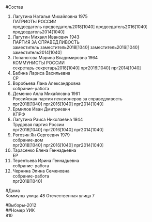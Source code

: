 #Состав  
1. Лагутина Наталья Михайловна 1975  
    ПАТРИОТЫ РОССИИ  
    председатель председатель2018[1040] председатель2016[1040] председатель2014[1040]  
2. Лагутин Михаил Иванович 1943  
    ПАРТИЯ ЗА СПРАВЕДЛИВОСТЬ  
    заместитель заместитель2018[1040] заместитель2016[1040] заместитель2014[1040]  
3. Лопаногова Марина Владимировна 1964  
    КОММУНИСТЫ РОССИИ  
    секретарь секретарь2018[1040] прг2016[1040] прг2014[1040]  
4. Бабина Лариса Васильевна  
    СР  
5. Воробьева Лана Александровна  
    собрание-работа  
6. Деменко Алла Михайловна 1961  
    Российская партия пенсионеров за справедливость  
    прг2018[1040] прг2016[1040] прг2014[1040]  
7. Ермилов Иван Дмитриевич  
    КПРФ  
8. Лагутина Раиса Николаевна 1944  
    Трудовая партия России  
    прг2018[1040] прг2016[1040] прг2014[1040]  
9. Рогозин Ян Сергеевич 1979  
    собрание-дом  
    прг2018[1040] прг2016[1040] прг2014[1040]  
10. Тарасенко Елена Геннадьевна  
    ЕР  
11. Терентьева Ирина Геннадьевна  
    собрание-работа  
12. Чернина Элина Семеновна  
    собрание-работа  
    прг2018[1040]  
  
#Дома  
Коммуны улица 48 Отечественная улица 7  
  
#Выборы-2012  
##Номер УИК  
810  
